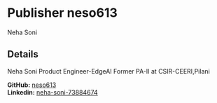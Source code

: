 # Publisher neso613

Neha Soni

## Details
Neha Soni
Product Engineer-EdgeAI
Former PA-II at CSIR-CEERI,Pilani

**GitHub:** [neso613](https://github.com/neso613)\
**Linkedin:** [neha-soni-73884674](https://www.linkedin.com/in/neha-soni-73884674)